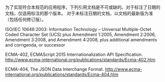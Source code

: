 为了实现符合本规范的应用程序，下列引用文档是不可或缺的。对于标注了日期的文档，仅适用标注的那个版本。 对于未标注日期的文档，以文档的最新版为准（包括任何修订版）。

ISO/IEC 10646:2003: Information Technology – Universal Multiple-Octet Coded Character Set (UCS) plus Amendment 1:2005, Amendment 2:2006, Amendment 3:2008, and Amendment 4:2008, plus additional amendments and corrigenda, or successor

ECMA-402, ECMAScript 2015 Internationalization API Specification. 
http://www.ecma-international.org/publications/standards/Ecma-402.htm

ECMA-404, The JSON Data Interchange Format. 
http://www.ecma-international.org/publications/standards/Ecma-404.htm